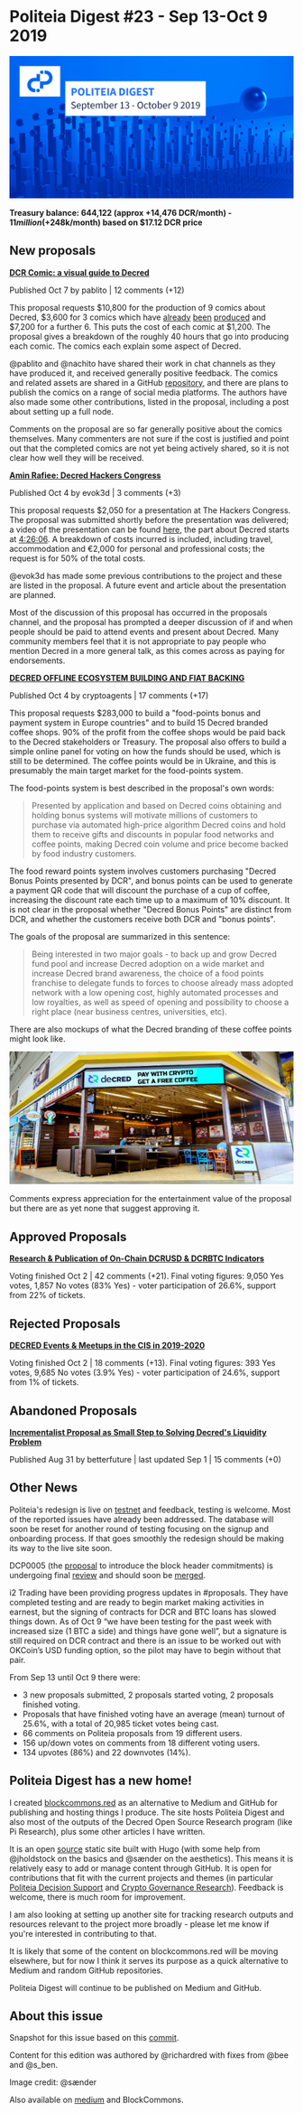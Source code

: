 # Politeia Digest #23 - Sep 13-Oct 9 2019

![Image credit: @sænder](img/issue023/023-title.png)

**Treasury balance: 644,122 (approx +14,476 DCR/month) - $11 million (+$248k/month) based on $17.12 DCR price**

## New proposals

**[DCR Comic: a visual guide to Decred](https://proposals.decred.org/proposals/2ef74fa5f0b558442cb85b1235c8c551a51ff5d8b8de44dead48b8b59c8fc1de)**

Published Oct 7 by pablito | 12 comments (+12)

This proposal requests $10,800 for the production of 9 comics about Decred, $3,600 for 3 comics which have [already](https://raw.githubusercontent.com/pLabarta/dcrwebcomic/master/01%20-%20The%20way%20of%20the%20Contractor/Images/en/comic1.png) [been](https://raw.githubusercontent.com/pLabarta/dcrwebcomic/master/02%20-%20Proof-of-Work%2C%20explained/Images/en/comic2.png) [produced](https://raw.githubusercontent.com/pLabarta/dcrwebcomic/master/03%20-%20DEX/Images/en/comic3.png) and $7,200 for a further 6. This puts the cost of each comic at $1,200. The proposal gives a breakdown of the roughly 40 hours that go into producing each comic. The comics each explain some aspect of Decred.

@pablito and @nachito have shared their work in chat channels as they have produced it, and received generally positive feedback. The comics and related assets are shared in a GitHub [repository](https://github.com/pLabarta/dcrwebcomic), and there are plans to publish the comics on a range of social media platforms. The authors have also made some other contributions, listed in the proposal, including a post about setting up a full node.

Comments on the proposal are so far generally positive about the comics themselves. Many commenters are not sure if the cost is justified and point out that the completed comics are not yet being actively shared, so it is not clear how well they will be received.

**[Amin Rafiee: Decred Hackers Congress](https://proposals.decred.org/proposals/42b16d2741d58903963d8535e04017bbc3a8193391a83b305f44c082b62e3aa8)**

Published Oct 4 by evok3d | 3 comments (+3)

This proposal requests $2,050 for a presentation at The Hackers Congress. The proposal was submitted shortly before the presentation was delivered; a video of the presentation can be found [here](https://www.youtube.com/watch?v=TYkIyUaRG0s&t=4h02m11s), the part about Decred starts at [4:26:06](https://www.youtube.com/watch?v=TYkIyUaRG0s&t=4h26m06s). A breakdown of costs incurred is included, including travel, accommodation and €2,000 for personal and professional costs; the request is for 50% of the total costs.

@evok3d has made some previous contributions to the project and these are listed in the proposal. A future event and article about the presentation are planned.

Most of the discussion of this proposal has occurred in the proposals channel, and the proposal has prompted a deeper discussion of if and when people should be paid to attend events and present about Decred. Many community members feel that it is not appropriate to pay people who mention Decred in a more general talk, as this comes across as paying for endorsements.

**[DECRED OFFLINE ECOSYSTEM BUILDING AND FIAT BACKING](https://proposals.decred.org/proposals/1b4b72fa08792b6500ef770546c24ee751c2b0fee2975db769722524a2754829)**

Published Oct 4 by cryptoagents | 17 comments (+17)

This proposal requests $283,000 to build a "food-points bonus and payment system in Europe countries" and to build 15 Decred branded coffee shops. 90% of the profit from the coffee shops would be paid back to the Decred stakeholders or Treasury. The proposal also offers to build a simple online panel for voting on how the funds should be used, which is still to be determined. The coffee points would be in Ukraine, and this is presumably the main target market for the food-points system.

The food-points system is best described in the proposal's own words:

> Presented by application and based on Decred coins obtaining and holding bonus systems will motivate millions of customers to purchase via automated high-price algorithm Decred coins and hold them to receive gifts and discounts in popular food networks and coffee points, making Decred coin volume and price become backed by food industry customers.

The food reward points system involves customers purchasing "Decred Bonus Points presented by DCR", and bonus points can be used to generate a payment QR code that will discount the purchase of a cup of coffee, increasing the discount rate each time up to a maximum of 10% discount. It is not clear in the proposal whether "Decred Bonus Points" are distinct from DCR, and whether the customers receive both DCR and "bonus points".

The goals of the proposal are summarized in this sentence:

> Being interested in two major goals - to back up and grow Decred fund pool and increase Decred adoption on a wide market and increase Decred brand awareness, the choice of a food points franchise to delegate funds to forces to choose already mass adopted network with a low opening cost, highly automated processes and low royalties, as well as speed of opening and possibility to choose a right place (near business centres, universities, etc).

There are also mockups of what the Decred branding of these coffee points might look like.

![Mockup from the cryptoagents proposal](img/issue023/decred-coffee.png)

Comments express appreciation for the entertainment value of the proposal but there are as yet none that suggest approving it.

## Approved Proposals

**[Research & Publication of On-Chain DCRUSD & DCRBTC Indicators](https://proposals.decred.org/proposals/f0d1bd7447182328b44c691de88cb660b63df17f1f3a94990af19acea57c09bb)**

Voting finished Oct 2 | 42 comments (+21). Final voting figures: 9,050 Yes votes, 1,857 No votes (83% Yes) - voter participation of 26.6%, support from 22% of tickets.

## Rejected Proposals

**[DECRED Events & Meetups in the CIS in 2019-2020](https://proposals.decred.org/proposals/fdd68c87961549750adf29e178128210cb310294080211cf6a35792aa1bb7f63)**

Voting finished Oct 2 | 18 comments (+13). Final voting figures: 393 Yes votes, 9,685 No votes (3.9% Yes) - voter participation of 24.6%, support from 1% of tickets.

## Abandoned Proposals

**[Incrementalist Proposal as Small Step to Solving Decred's Liquidity Problem](https://proposals.decred.org/proposals/c9604f7879e4b2cd4f2582d238a7ccea210005c63481bec1ddae44ff93e1340f)**

Published Aug 31 by betterfuture | last updated Sep 1 | 15 comments (+0)

## Other News

Politeia's redesign is live on [testnet](https://test-proposals.decred.org/) and feedback, testing is welcome. Most of the reported issues have already been addressed. The database will soon be reset for another round of testing focusing on the signup and onboarding process. If that goes smoothly the redesign should be making its way to the live site soon.

DCP0005 (the [proposal](https://proposals.decred.org/proposals/0a1ff846ec271184ea4e3a921a3ccd8d478f69948b984445ee1852f272d54c58) to introduce the block header commitments) is undergoing final [review](https://github.com/decred/dcps/pull/13) and should soon be [merged](https://github.com/decred/dcps/blob/master/dcp-0005/dcp-0005.mediawiki).

i2 Trading have been providing progress updates in #proposals. They have completed testing and are ready to begin market making activities in earnest, but the signing of contracts for DCR and BTC loans has slowed things down. As of Oct 9 “we have been testing for the past week with increased size (1 BTC a side) and things have gone well”, but a signature is still required on DCR contract and there is an issue to be worked out with OKCoin’s USD funding option, so the pilot may have to begin without that pair. 

From Sep 13 until Oct 9 there were:

- 3 new proposals submitted, 2 proposals started voting, 2 proposals finished voting.
- Proposals that have finished voting have an average (mean) turnout of 25.6%, with a total of 20,985 ticket votes being cast.
- 66 comments on Politeia proposals from 19 different users.
- 156 up/down votes on comments from 18 different voting users.
- 134 upvotes (86%) and 22 downvotes (14%).

## Politeia Digest has a new home!

I created [blockcommons.red](https://www.blockcommons.red/) as an alternative to Medium and GitHub for publishing and hosting things I produce. The site hosts Politeia Digest and also most of the outputs of the Decred Open Source Research program (like Pi Research), plus some other articles I have written.

It is an open [source](https://github.com/block-commons/block-commons) static site built with Hugo (with some help from @jholdstock on the basics and @sænder on the aesthetics). This means it is relatively easy to add or manage content through GitHub. It is open for contributions that fit with the current projects and themes (in particular [Politeia Decision Support](https://www.blockcommons.red/project/politeia-decision-support/) and [Crypto Governance Research](https://www.blockcommons.red/crypto-governance-research/overviews/)). Feedback is welcome, there is much room for improvement.

I am also looking at setting up another site for tracking research outputs and resources relevant to the project more broadly - please let me know if you're interested in contributing to that. 

It is likely that some of the content on blockcommons.red will be moving elsewhere, but for now I think it serves its purpose as a quick alternative to Medium and random GitHub repositories.

Politeia Digest will continue to be published on Medium and GitHub.

## About this issue

Snapshot for this issue based on this [commit](https://github.com/decred-proposals/mainnet/commit/af417166898d0e444b67de2f8ed18d839f1709aa).

Content for this edition was authored by @richardred with fixes from @bee and @s\_ben.

Image credit: @sænder

Also available on [medium](https://medium.com/@richardred/issue-23-sep-13-oct-9-2019-d9ec9070ea96) and BlockCommons.
